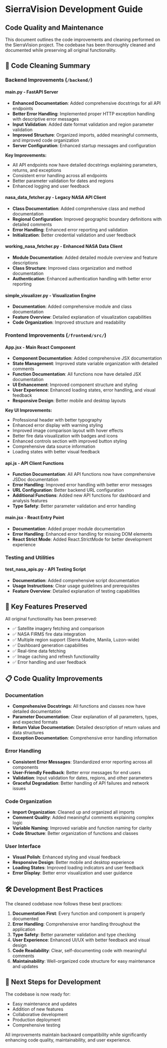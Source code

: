 # SierraVision Development Guide

## Code Quality and Maintenance

This document outlines the code improvements and cleaning performed on the SierraVision project. The codebase has been thoroughly cleaned and documented while preserving all original functionality.

## 🧹 Code Cleaning Summary

### Backend Improvements (`/backend/`)

#### **main.py** - FastAPI Server
- **Enhanced Documentation**: Added comprehensive docstrings for all API endpoints
- **Better Error Handling**: Implemented proper HTTP exception handling with descriptive error messages
- **Input Validation**: Added date format validation and region parameter validation
- **Improved Structure**: Organized imports, added meaningful comments, and improved code organization
- **Server Configuration**: Enhanced startup messages and configuration

**Key Improvements:**
- All API endpoints now have detailed docstrings explaining parameters, returns, and exceptions
- Consistent error handling across all endpoints
- Better parameter validation for dates and regions
- Enhanced logging and user feedback

#### **nasa_data_fetcher.py** - Legacy NASA API Client
- **Class Documentation**: Added comprehensive class and method documentation
- **Regional Configuration**: Improved geographic boundary definitions with detailed comments
- **Error Handling**: Enhanced error reporting and validation
- **Initialization**: Better credential validation and user feedback

#### **working_nasa_fetcher.py** - Enhanced NASA Data Client
- **Module Documentation**: Added detailed module overview and feature descriptions
- **Class Structure**: Improved class organization and method documentation
- **Authentication**: Enhanced authentication handling with better error reporting

#### **simple_visualizer.py** - Visualization Engine
- **Documentation**: Added comprehensive module and class documentation
- **Feature Overview**: Detailed explanation of visualization capabilities
- **Code Organization**: Improved structure and readability

### Frontend Improvements (`/frontend/src/`)

#### **App.jsx** - Main React Component
- **Component Documentation**: Added comprehensive JSX documentation
- **State Management**: Improved state variable organization with detailed comments
- **Function Documentation**: All functions now have detailed JSX documentation
- **UI Enhancement**: Improved component structure and styling
- **User Experience**: Enhanced loading states, error handling, and visual feedback
- **Responsive Design**: Better mobile and desktop layouts

**Key UI Improvements:**
- Professional header with better typography
- Enhanced error display with warning styling
- Improved image comparison layout with hover effects
- Better fire data visualization with badges and icons
- Enhanced controls section with improved button styling
- Comprehensive data source information
- Loading states with better visual feedback

#### **api.js** - API Client Functions
- **Function Documentation**: All API functions now have comprehensive JSDoc documentation
- **Error Handling**: Improved error handling with better error messages
- **URL Configuration**: Better backend URL configuration
- **Additional Functions**: Added new API functions for dashboard and analysis features
- **Type Safety**: Better parameter validation and error handling

#### **main.jsx** - React Entry Point
- **Documentation**: Added proper module documentation
- **Error Handling**: Enhanced error handling for missing DOM elements
- **React Strict Mode**: Added React.StrictMode for better development experience

### Testing and Utilities

#### **test_nasa_apis.py** - API Testing Script
- **Documentation**: Added comprehensive script documentation
- **Usage Instructions**: Clear usage guidelines and prerequisites
- **Feature Overview**: Detailed explanation of testing capabilities

## 🚀 Key Features Preserved

All original functionality has been preserved:
- ✅ Satellite imagery fetching and comparison
- ✅ NASA FIRMS fire data integration
- ✅ Multiple region support (Sierra Madre, Manila, Luzon-wide)
- ✅ Dashboard generation capabilities
- ✅ Real-time data fetching
- ✅ Image caching and refresh functionality
- ✅ Error handling and user feedback

## 📋 Code Quality Improvements

### Documentation
- **Comprehensive Docstrings**: All functions and classes now have detailed documentation
- **Parameter Documentation**: Clear explanation of all parameters, types, and expected formats
- **Return Value Documentation**: Detailed description of return values and data structures
- **Exception Documentation**: Comprehensive error handling information

### Error Handling
- **Consistent Error Messages**: Standardized error reporting across all components
- **User-Friendly Feedback**: Better error messages for end users
- **Validation**: Input validation for dates, regions, and other parameters
- **Graceful Degradation**: Better handling of API failures and network issues

### Code Organization
- **Import Organization**: Cleaned up and organized all imports
- **Comment Quality**: Added meaningful comments explaining complex logic
- **Variable Naming**: Improved variable and function naming for clarity
- **Code Structure**: Better organization of functions and classes

### User Interface
- **Visual Polish**: Enhanced styling and visual feedback
- **Responsive Design**: Better mobile and desktop experience
- **Loading States**: Improved loading indicators and user feedback
- **Error Display**: Better error visualization and user guidance

## 🛠️ Development Best Practices

The cleaned codebase now follows these best practices:

1. **Documentation First**: Every function and component is properly documented
2. **Error Handling**: Comprehensive error handling throughout the application
3. **Type Safety**: Better parameter validation and type checking
4. **User Experience**: Enhanced UI/UX with better feedback and visual design
5. **Code Readability**: Clear, self-documenting code with meaningful comments
6. **Maintainability**: Well-organized code structure for easy maintenance and updates

## 🔄 Next Steps for Development

The codebase is now ready for:
- Easy maintenance and updates
- Addition of new features
- Collaborative development
- Production deployment
- Comprehensive testing

All improvements maintain backward compatibility while significantly enhancing code quality, maintainability, and user experience.